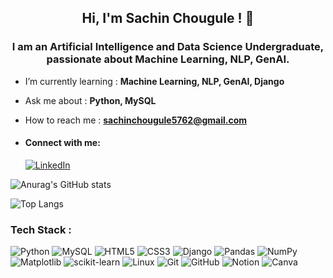 <h2 align="center">Hi, I'm Sachin Chougule ! 👋</h2>
<h3 align="center">I am an Artificial Intelligence and Data Science Undergraduate, passionate about Machine Learning, NLP, GenAI.</h3>




- I’m currently learning : **Machine Learning, NLP, GenAI, Django**

- Ask me about : **Python, MySQL**

- How to reach me : **sachinchougule5762@gmail.com**
- <h4 align="left">Connect with me:</h4>

  [![LinkedIn](https://img.shields.io/badge/LinkedIn-%230077B5.svg?logo=linkedin&logoColor=white)](https://www.linkedin.com/in/sachin-chougule-2b9a6a231/)

![Anurag's GitHub stats](https://github-readme-stats.vercel.app/api?username=SachinChougule10&show_icons=true&theme=radical)

![Top Langs](https://github-readme-stats.vercel.app/api/top-langs/?username=SachinChougule10&layout=compact)

<h3> Tech Stack : </h3>


  ![Python](https://img.shields.io/badge/python-3670A0?style=for-the-badge&logo=python&logoColor=ffdd54)
  ![MySQL](https://img.shields.io/badge/mysql-4479A1.svg?style=for-the-badge&logo=mysql&logoColor=white)
  ![HTML5](https://img.shields.io/badge/html5-%23E34F26.svg?style=for-the-badge&logo=html5&logoColor=white)
  ![CSS3](https://img.shields.io/badge/css3-%231572B6.svg?style=for-the-badge&logo=css3&logoColor=white)
  ![Django](https://img.shields.io/badge/django-%23092E20.svg?style=for-the-badge&logo=django&logoColor=white)
  ![Pandas](https://img.shields.io/badge/pandas-%23150458.svg?style=for-the-badge&logo=pandas&logoColor=white)
  ![NumPy](https://img.shields.io/badge/numpy-%23013243.svg?style=for-the-badge&logo=numpy&logoColor=white)
  ![Matplotlib](https://img.shields.io/badge/Matplotlib-%23ffffff.svg?style=for-the-badge&logo=Matplotlib&logoColor=black)
  ![scikit-learn](https://img.shields.io/badge/scikit--learn-%23F7931E.svg?style=for-the-badge&logo=scikit-learn&logoColor=white)
  ![Linux](https://img.shields.io/badge/Linux-FCC624?style=for-the-badge&logo=linux&logoColor=black)
  ![Git](https://img.shields.io/badge/git-%23F05033.svg?style=for-the-badge&logo=git&logoColor=white)
  ![GitHub](https://img.shields.io/badge/github-%23121011.svg?style=for-the-badge&logo=github&logoColor=white)
  ![Notion](https://img.shields.io/badge/Notion-%23000000.svg?style=for-the-badge&logo=notion&logoColor=white)
  ![Canva](https://img.shields.io/badge/Canva-%2300C4CC.svg?style=for-the-badge&logo=Canva&logoColor=white)

